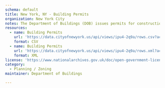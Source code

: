 ```yaml
---
schema: default
title: New York, NY - Building Permits
organization: New York City
notes: The Department of Buildings (DOB) issues permits for construction and demolition activities in the City of New York. Dataset created in April, 2013.  Contains latitude and longitude.
resources:
  - name: Building Permits
    url: 'https://data.cityofnewyork.us/api/views/ipu4-2q9a/rows.csv?accessType=DOWNLOAD'
    format: CSV
  - name: Building Permits
    url: 'https://data.cityofnewyork.us/api/views/ipu4-2q9a/rows.xml?accessType=DOWNLOAD'
    format: XML
license: 'https://www.nationalarchives.gov.uk/doc/open-government-licence/version/3/'
category:
  - Planning / Zoning
maintainer: Department of Buildings

---
```

